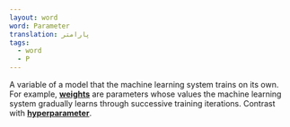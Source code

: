 ```yaml
---
layout: word
word: Parameter
translation: پارامتر
tags:
  - word
  - P
---
```



A variable of a model that the machine learning system trains on its own. For example, **[weights](https://developers.google.com/machine-learning/glossary#weight)** are parameters whose values the machine learning system gradually learns through successive training iterations. Contrast with **[hyperparameter](https://developers.google.com/machine-learning/glossary#hyperparameter)**.